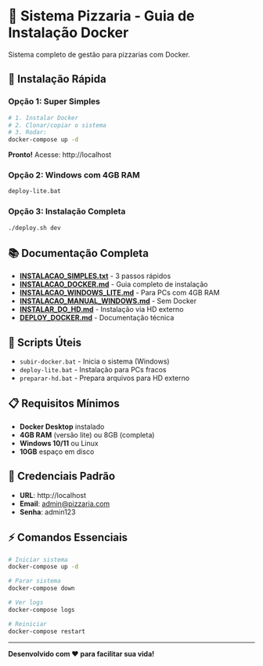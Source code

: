 # 🍕 Sistema Pizzaria - Guia de Instalação Docker

Sistema completo de gestão para pizzarias com Docker.

## 🚀 Instalação Rápida

### Opção 1: Super Simples
```bash
# 1. Instalar Docker
# 2. Clonar/copiar o sistema
# 3. Rodar:
docker-compose up -d
```

**Pronto!** Acesse: http://localhost

### Opção 2: Windows com 4GB RAM
```cmd
deploy-lite.bat
```

### Opção 3: Instalação Completa
```bash
./deploy.sh dev
```

## 📚 Documentação Completa

- **[INSTALACAO_SIMPLES.txt](INSTALACAO_SIMPLES.txt)** - 3 passos rápidos
- **[INSTALACAO_DOCKER.md](INSTALACAO_DOCKER.md)** - Guia completo de instalação
- **[INSTALACAO_WINDOWS_LITE.md](INSTALACAO_WINDOWS_LITE.md)** - Para PCs com 4GB RAM
- **[INSTALACAO_MANUAL_WINDOWS.md](INSTALACAO_MANUAL_WINDOWS.md)** - Sem Docker
- **[INSTALAR_DO_HD.md](INSTALAR_DO_HD.md)** - Instalação via HD externo
- **[DEPLOY_DOCKER.md](DEPLOY_DOCKER.md)** - Documentação técnica

## 🔧 Scripts Úteis

- `subir-docker.bat` - Inicia o sistema (Windows)
- `deploy-lite.bat` - Instalação para PCs fracos
- `preparar-hd.bat` - Prepara arquivos para HD externo

## 📋 Requisitos Mínimos

- **Docker Desktop** instalado
- **4GB RAM** (versão lite) ou 8GB (completa)
- **Windows 10/11** ou Linux
- **10GB** espaço em disco

## 🎯 Credenciais Padrão

- **URL**: http://localhost
- **Email**: admin@pizzaria.com
- **Senha**: admin123

## ⚡ Comandos Essenciais

```bash
# Iniciar sistema
docker-compose up -d

# Parar sistema
docker-compose down

# Ver logs
docker-compose logs

# Reiniciar
docker-compose restart
```

---

**Desenvolvido com ❤️ para facilitar sua vida!**